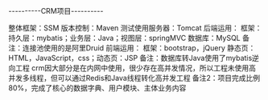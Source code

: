 
----------CRM项目----------

整体框架：SSM
版本控制：Maven
测试使用服务器：Tomcat
后端运用：
  框架：持久层：mybatis；业务层：Java；视图层：springMVC
  数据库：MySQL
  备注：连接池使用的是阿里Druid
前端运用：
  框架：bootstrap，jQuery
   静态页：HTML，JavaScript，css；动态页：JSP
备注：数据库转Java使用了mybatis逆向工程
crm因大部分是在内网中使用，很少存在高并发情况，所以工程未使用高并发多线程，但可以通过Redis和Java线程转化高并发工程
备注2：项目完成比例80%，完成了核心的数据字典、用户模块、主体业务内容
